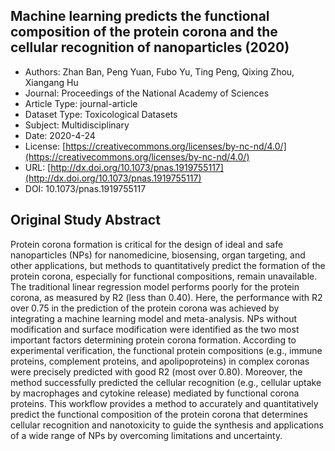 <script type='text/javascript' src='https://d1bxh8uas1mnw7.cloudfront.net/assets/embed.js'></script>

<div style="float: right; width: 200px" class='altmetric-embed' data-badge-type='donut' data-condensed='true' data-badge-details='right' data-doi="10.1073/pnas.1919755117"></div>

## Machine learning predicts the functional composition of the protein corona and the cellular recognition of nanoparticles (2020)
<script type="application/ld+json">
	{	
		"@context": {
			"bs": "https://bioschemas.org/",
			"schema": "https://schema.org/",
			"citation": "schema:citation",
			"name": "schema:name",
			"url": "schema:url",
			"variableMeasured": "schema:variableMeasured"
		},
		"variableMeasured": [
			{
				"@type": "schema:PropertyValue",
				"name": "MI-R1.3-ABSTRACT-BASIC-CHEMICAL_COMPOSITION"
			},
			{
				"@type": "schema:PropertyValue",
				"name": "MI-R1.3-ABSTRACT-BASIC-SURFACE_CHEMISTRY"
			},
			{
				"@type": "schema:PropertyValue",
				"name": "MI-R1.3-ABSTRACT-PHYSCHEM-SIZE"
			},
			{
				"@type": "schema:PropertyValue",
				"name": "MI-R1.3-ABSTRACT-PHYSCHEM-ZETA_POTENTIAL"
			},
			{
				"@type": "schema:PropertyValue",
				"name": "MI-R1.3-ABSTRACT-PHYSCHEM-SHAPE"
			}
		],
		"@type": "schema:Dataset",
		"name": "Machine learning predicts the functional composition of the protein corona and the cellular recognition of nanoparticles",
		"url": "http://dx.doi.org/10.1073/pnas.1919755117",
		"citation": "https://doi.org/10.1073/pnas.1919755117",
		"@id": "10.1073/pnas.1919755117",
		"http://purl.org/dc/terms/conformsTo": { "@type": "schema:CreativeWork", "@id": "https://bioschemas.org/profiles/Dataset/1.0-RELEASE" },
		"schema:license": "https://creativecommons.org/licenses/by-nc-nd/4.0/",
		"schema:creator": [
		  {
			"@type": "schema:Organization",
			"name": "RiskGONE"
		  }
		],
		"schema:datePublished": "2020-4-24"
	}
</script>

* Authors: Zhan Ban, Peng Yuan, Fubo Yu, Ting Peng, Qixing Zhou, Xiangang Hu
* Journal: Proceedings of the National Academy of Sciences
* Article Type: journal-article
* Dataset Type: Toxicological Datasets
* Subject: Multidisciplinary
* Date: 2020-4-24
* License: [https://creativecommons.org/licenses/by-nc-nd/4.0/](https://creativecommons.org/licenses/by-nc-nd/4.0/)
* URL: [http://dx.doi.org/10.1073/pnas.1919755117](http://dx.doi.org/10.1073/pnas.1919755117)
* DOI: 10.1073/pnas.1919755117



## Original Study Abstract

Protein corona formation is critical for the design of ideal and safe nanoparticles (NPs) for nanomedicine, biosensing, organ targeting, and other applications, but methods to quantitatively predict the formation of the protein corona, especially for functional compositions, remain unavailable. The traditional linear regression model performs poorly for the protein corona, as measured by R2 (less than 0.40). Here, the performance with R2 over 0.75 in the prediction of the protein corona was achieved by integrating a machine learning model and meta-analysis. NPs without modification and surface modification were identified as the two most important factors determining protein corona formation. According to experimental verification, the functional protein compositions (e.g., immune proteins, complement proteins, and apolipoproteins) in complex coronas were precisely predicted with good R2 (most over 0.80). Moreover, the method successfully predicted the cellular recognition (e.g., cellular uptake by macrophages and cytokine release) mediated by functional corona proteins. This workflow provides a method to accurately and quantitatively predict the functional composition of the protein corona that determines cellular recognition and nanotoxicity to guide the synthesis and applications of a wide range of NPs by overcoming limitations and uncertainty.
